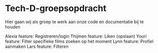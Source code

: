 # Tech-D-groepsopdracht
Hier gaan wij als groep te werk aan onze code en documentatie bij te houden 

Alexia feature: Registreren/login
Thijmen feature: Liken (opslaan)
Youri feature: Filter specifieke films zoeken op het moment
Lynn feature: Profiel aanmaken
Lars feature: Filteren



